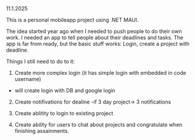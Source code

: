 11.1.2025

This is a personal mobileapp project using .NET MAUI.

The idea started year ago when I needed to push people to do their own work. I needed an app to tell people about their deadlines and tasks.
The app is far from ready, but the basic stuff works: Login, create a project with deadline.


Things I still need to do to it:

1. Create more complex login (it has simple login with embedded in code username)
- will create login with DB and google login

2. Create notifivations for dealine
   -if 3 day project-> 3 notifications

3. Create ablitity to login to existing project

4. Create ability for users to chat about projects and congratulate when finishing assainments.
